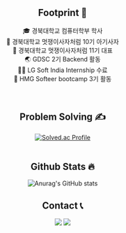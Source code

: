<div align=center>

## Footprint 🦶
🎓 경북대학교 컴퓨터학부 학사</br>
🦁 경북대학교 멋쟁이사자처럼 10기 아기사자</br>
🦁 경북대학교 멋쟁이사자처럼 11기 대표</br>
🌏 GDSC 2기 Backend 활동</br>
👨‍💻 LG Soft India Internship 수료</br>
🚗 HMG Softeer bootcamp 3기 활동</br>
</br></br>

 ## Problem Solving ✍️
 </a>
 
[![Solved.ac Profile](http://mazassumnida.wtf/api/v2/generate_badge?boj=taegon1998)](https://solved.ac/taegon1998/) <br/>
<br/>
  
## Github Stats 🔥
![Anurag's GitHub stats](https://github-readme-stats.vercel.app/api?username=taegon98&show_icons=true&theme=tokyonight)<br/>

## Contact 📞
  <a href="https://velog.io/@taegon1998"><img src="https://img.shields.io/badge/Tech%20Blog-11B48A?style=flat-square&logo=Vimeo&logoColor=white&link=https://taegon.github.io"/></a>
  <a href="mailto:taegon1998@gmail.com"><img src="https://img.shields.io/badge/Gmail-d14836?style=flat-square&logo=Gmail&logoColor=white&link=taegon1998@gmail.com"/></a>
</div>
